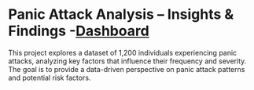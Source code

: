 # Panic Attack Analysis – Insights & Findings -[Dashboard](https://public.tableau.com/app/profile/cristian.vasile6002/viz/PanicAttackDashboard/Dashboard1?publish=yes)
This project explores a dataset of 1,200 individuals experiencing panic attacks, analyzing key factors that influence their frequency and severity. The goal is to provide a data-driven perspective on panic attack patterns and potential risk factors.
